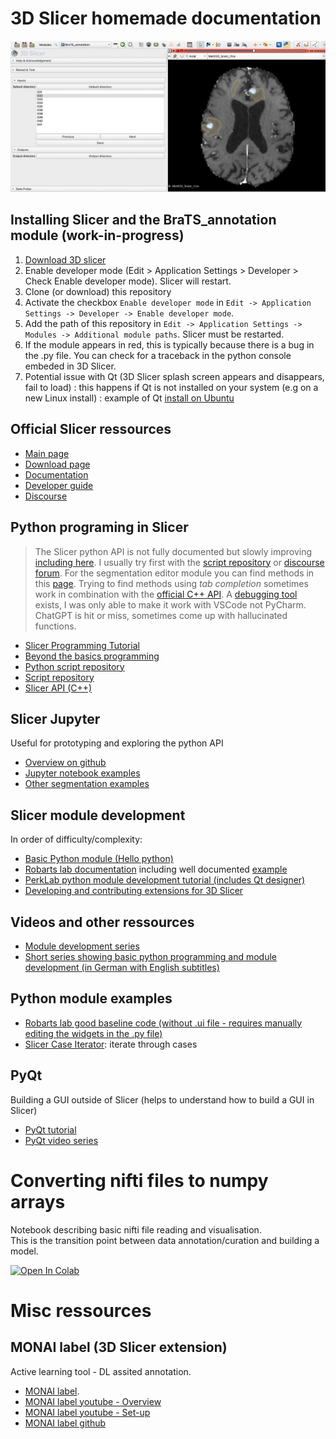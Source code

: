 # 3D Slicer homemade documentation

<p align="center">
  <img src="https://github.com/laurentletg/Intro_3DSlicer_module_scripting/blob/main/mkdocs_Slicer/docs/readme%20image%20asnr%20ai%20workshop.png" />
</p>


## Installing Slicer and the BraTS_annotation module (work-in-progress)
1. [Download 3D slicer](https://download.slicer.org)
2. Enable developer mode (Edit > Application Settings > Developer > Check Enable developer mode). Slicer will restart. 
3. Clone (or download) this repository
4. Activate the checkbox `Enable developer mode` in `Edit -> Application Settings -> Developer -> Enable developer mode`. 
6. Add the path of this repository in `Edit -> Application Settings -> Modules -> Additional module paths`. Slicer must be restarted.
7. If the module appears in red, this is typically because there is a bug in the .py file. You can check for a traceback in the python console embeded in 3D Slicer. 
8. Potential issue with Qt (3D Slicer splash screen appears and disappears, fail to load) : this happens if Qt is not installed on your system (e.g on a new Linux install) : example of Qt [install on Ubuntu](https://wiki.qt.io/Install_Qt_5_on_Ubuntu) 


## Official Slicer ressources
- [Main page](https://www.slicer.org)
- [Download page](https://download.slicer.org)
- [Documentation](https://slicer.readthedocs.io/en/latest/)
- [Developer guide](https://slicer.readthedocs.io/en/latest/developer_guide/index.html)
- [Discourse](https://discourse.slicer.org)

## Python programing in Slicer
> The Slicer python API is not fully documented but slowly improving [including here](https://slicer.readthedocs.io/en/latest/developer_guide/modules/index.html). I usually try first with the [script repository](https://slicer.readthedocs.io/en/latest/developer_guide/script_repository.html) or [discourse forum](https://discourse.slicer.org). For the segmentation editor module you can find methods in this [page](https://slicer.readthedocs.io/en/latest/developer_guide/modules/segmenteditor.html). Trying to find methods using *tab completion* sometimes work in combination with the [official C++ API](https://apidocs.slicer.org/main/). A [debugging tool](https://github.com/SlicerRt/SlicerDebuggingTools) exists, I was only able to make it work with VSCode not PyCharm.  ChatGPT is hit or miss, sometimes come up with hallucinated functions. 
- [Slicer Programming Tutorial](https://spujol.github.io/SlicerProgrammingTutorial/)
- [Beyond the basics programming](https://www.slicer.org/w/img_auth.php/7/79/SlicerModulesProgrammingBeyondBasics.pdf)
- [Python script repository](https://slicer.readthedocs.io/en/latest/developer_guide/script_repository.html)
- [Script repository](https://slicer.readthedocs.io/en/latest/developer_guide/script_repository.html)
- [Slicer API (C++)](https://apidocs.slicer.org/main/)


## Slicer Jupyter
Useful for prototyping and exploring the python API
- [Overview on github](https://github.com/Slicer/SlicerJupyter)
- [Jupyter notebook examples](https://github.com/Slicer/SlicerNotebooks)
- [Other segmentation examples](https://gist.github.com/lassoan)

## Slicer module development 
In order of difficulty/complexity:
- [Basic Python module (Hello python)](https://www.slicer.org/w/img_auth.php/c/c0/Slicer4_ProgrammingTutorial_Slicer4.5.pdf)
- [Robarts lab documentation](https://www.robarts.ca/computerassistedsurgery/create_your_own/index.html) including well documented [example](https://github.com/lgroves6/SlicerIGTDevelopment/blob/master/YourModuleName.py) 
- [PerkLab python module development tutorial (includes Qt designer)](https://www.slicer.org/wiki/Documentation/Nightly/Training#Tutorials_for_software_developers)
- [Developing and contributing extensions for 3D Slicer](https://docs.google.com/presentation/d/1JXIfs0rAM7DwZAho57Jqz14MRn2BIMrjB17Uj_7Yztc/edit#slide=id.g41f90baec_028)

## Videos and other ressources
- [Module development series](https://www.youtube.com/@3dslicertutorial)
- [Short series showing basic python programming and module development (in German with English subtitles)](https://youtube.com/playlist?list=PLJWCUXz3GeAfmYLiFcKus_c0jcsMnVsgb)

## Python module examples
- [Robarts lab good baseline code (without .ui file - requires manually editing the widgets in the .py file)](https://github.com/lgroves6/SlicerIGTDevelopment/blob/master/YourModuleName.py)
- [Slicer Case Iterator](https://github.com/JoostJM/SlicerCaseIterator): iterate through cases 

## PyQt
Building a GUI outside of Slicer (helps to understand how to build a GUI in Slicer)
- [PyQt tutorial](https://realpython.com/python-pyqt-gui-calculator/)
- [PyQt video series](https://youtu.be/Vde5SH8e1OQ)

# Converting nifti files to numpy arrays
Notebook describing basic nifti file reading and visualisation. <br />
This is the transition point between data annotation/curation and building a model. <br />

[![Open In Colab](https://colab.research.google.com/assets/colab-badge.svg)](https://colab.research.google.com/drive/1zq2zceI3jvngKKagyv57evBfHR5PXPBh?usp=sharing)

# Misc ressources
## MONAI label (3D Slicer extension)
Active learning tool - DL assited annotation.
- [MONAI label](https://monai.io/label.html). 
- [MONAI label youtube - Overview](https://youtu.be/KjwuFx0pTXU)
- [MONAI label youtube - Set-up](https://youtu.be/8y1OBQs2wis)
- [MONAI label github](https://github.com/Project-MONAI/MONAILabel)





